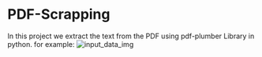 # PDF-Scrapping

In this project we extract the text from the PDF using pdf-plumber Library in python.
for example:
![input_data_img](https://github.com/kalashshah1901/PDF-Scrapping/assets/89067995/268ca123-b4e1-4ddf-ab19-f5a2536fee8f)
